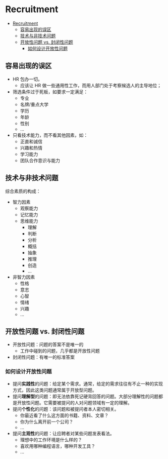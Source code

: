 # Recruitment

- [Recruitment](#recruitment)
  - [容易出现的误区](#容易出现的误区)
  - [技术与非技术问题](#技术与非技术问题)
  - [开放性问题 vs. 封闭性问题](#开放性问题-vs-封闭性问题)
    - [如何设计开放性问题](#如何设计开放性问题)

## 容易出现的误区

- HR 包办一切。
  - 应该让 HR 做一些通用性工作，而用人部门处于考察候选人的主导地位；
- 筛选条件过于死板，如要求一定满足：
  - 专业
  - 名牌/重点大学
  - 学历
  - 年龄
  - 性别
  - ...
- 只看技术能力，而不看其他因素，如：
  - 正直和诚信
  - 兴趣和热情
  - 学习能力
  - 团队合作意识与能力

## 技术与非技术问题

综合素质的构成：

- 智力因素
  - 观察能力
  - 记忆能力
  - 思维能力
    - 理解
    - 判断
    - 分析
    - 概括
    - 抽象
    - 推理
    - 创造
    - ...
- 非智力因素
  - 性格
  - 意志
  - 心智
  - 情绪
  - 兴趣
  - ...

## 开放性问题 vs. 封闭性问题

- 开放性问题：问题的答案不是唯一的
  - 工作中碰到的问题，几乎都是开放性问题
- 封闭性问题：有唯一的标准答案

### 如何设计开放性问题

- 提问**实践性**的问题：给定某个需求。通常，给定的需求往往有不止一种的实现方式，因此这类问题通常属于开放型问题。
- 提问**理解型**的问题：即无法依靠死记硬背回答的问题。大部分理解性的问题都是开放性问题。它需要被提问的人对问题领域有一定的理解。
- 提问**个性化**的问题：该问题和被提问者本人密切相关。
  - 你最近看了什么这方面的书籍、资料、文章？
  - 你为什么离开前一个公司？
  - ...
- 提问**主观性**的问题：让应聘者对某些问题发表看法。
  - 理想中的工作环境是什么样的？
  - 喜欢用哪种编程语言，哪种开发工具？
  - ...
